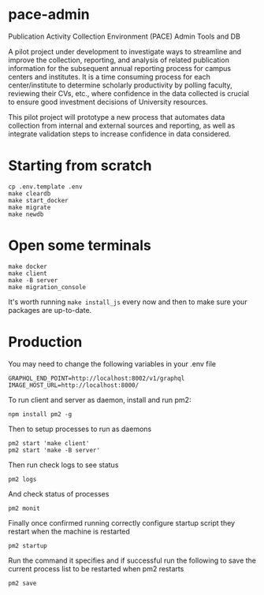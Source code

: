 # pace-admin
Publication Activity Collection Environment (PACE) Admin Tools and DB

A pilot project under development to investigate ways to streamline and improve the collection, reporting, and analysis of related publication information for the subsequent annual reporting process for campus centers and institutes. It is a time consuming process for each center/institute to determine scholarly productivity by polling faculty, reviewing their CVs, etc., where confidence in the data collected is crucial to ensure good investment decisions of University resources. 

This pilot project will prototype a new process that automates data collection from internal and external sources and reporting, as well as integrate validation steps to increase confidence in data considered.

# Starting from scratch

    cp .env.template .env
    make cleardb
    make start_docker
    make migrate
    make newdb

# Open some terminals

    make docker
    make client
    make -B server
    make migration_console

It's worth running ``make install_js`` every now and then to make sure your packages are up-to-date.

# Production

You may need to change the following variables in your .env file

    GRAPHQL_END_POINT=http://localhost:8002/v1/graphql
    IMAGE_HOST_URL=http://localhost:8000/

To run client and server as daemon, install and run pm2:

    npm install pm2 -g

Then to setup processes to run as daemons

    pm2 start 'make client'
    pm2 start 'make -B server'

Then run check logs to see status

    pm2 logs

And check status of processes

    pm2 monit

Finally once confirmed running correctly configure startup script they restart when the machine is restarted

    pm2 startup

Run the command it specifies and if successful run the following to save the current process list to be restarted when pm2 restarts

    pm2 save